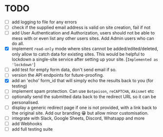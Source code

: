 # TODO

- [ ] add logging to file for any errors
- [ ] check if the supplied email address is valid on site creation, fail if not
- [ ] add User Authentication and Authorization, users should not be able to mess
  with or even list any other users sites. Add Admin users who can do all.
- [x] implement `read-only` mode where sites cannot be added/edited/deleted, only
  allow to catch data for existing sites. This would be helpful to lockdown a
  single-site service after setting up your site. [`Implemented as
  'lockdown'`]
- [ ] add test for empty form data, don't send email if so.
- [ ] version the API endpoints for future-proofing.
- [x] add an 'echo' form_id that will simply echo the results back to you (for
  testing)
- [ ] implement spam protection. Can use `Botpoison`, `reCAPTCHA`, `Akismet` etc
- [ ] optionally send the submitted data back to the redirect URL so it can be
  personalised.
- [ ] display a generic redirect page if one is not provided, with a link back to
  the original site. Add our branding 😁 but allow minor customisation.
- [ ] integrate with Slack, Google Sheets, Discord, Whatsapp and more
- [ ] add Webhooks
- [ ] add full testing suite
